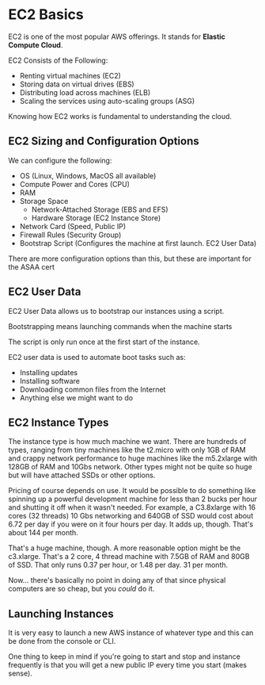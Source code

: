 # EC2 Basics

EC2 is one of the most popular AWS offerings. It stands for **Elastic Compute Cloud**.

EC2 Consists of the Following:
* Renting virtual machines (EC2)
* Storing data on virtual drives (EBS)
* Distributing load across machines (ELB)
* Scaling the services using auto-scaling groups (ASG)

Knowing how EC2 works is fundamental to understanding the cloud.

## EC2 Sizing and Configuration Options

We can configure the following:

* OS (Linux, Windows, MacOS all available)
* Compute Power and Cores (CPU)
* RAM
* Storage Space
    * Network-Attached Storage (EBS and EFS)
    * Hardware Storage (EC2 Instance Store)
* Network Card (Speed, Public IP)
* Firewall Rules (Security Group)
* Bootstrap Script (Configures the machine at first launch. EC2 User Data)

There are more configuration options than this, but these are important for the ASAA cert

## EC2 User Data

EC2 User Data allows us to bootstrap our instances using a script.

Bootstrapping means launching commands when the machine starts

The script is only run once at the first start of the instance.

EC2 user data is used to automate boot tasks such as:

* Installing updates
* Installing software
* Downloading common files from the Internet
* Anything else we might want to do

## EC2 Instance Types

The instance type is how much machine we want. There are hundreds of types, ranging from tiny machines like the t2.micro with only 1GB of RAM and crappy network performance to huge machines like the m5.2xlarge with 128GB of RAM and 10Gbs network. Other types might not be quite so huge but will have attached SSDs or other options. 

Pricing of course depends on use. It would be possible to do something like spinning up a powerful development machine for less than 2 bucks per hour and shutting it off when it wasn't needed. For example, a C3.8xlarge with 16 cores (32 threads) 10 Gbs networking and 640GB of SSD would cost about 6.72 per day if you were on it four hours per day. It adds up, though. That's about 144 per month. 

That's a huge machine, though. A more reasonable option might be the c3.xlarge. That's a 2 core, 4 thread machine with 7.5GB of RAM and 80GB of SSD. That only runs 0.37 per hour, or 1.48 per day. 31 per month. 

Now... there's basically no point in doing any of that since physical computers are so cheap, but you *could* do it. 

## Launching Instances

It is very easy to launch a new AWS instance of whatever type and this can be done from the console or CLI. 

One thing to keep in mind if you're going to start and stop and instance frequently is that you will get a new public IP every time you start (makes sense). 



